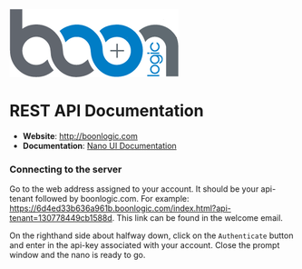 ![Logo](./images/BoonLogic.png)
# REST API Documentation

- __Website__: http://boonlogic.com
- __Documentation__: [Nano UI Documentation](https://boonlogic.github.io/expert-rest-api/UI-docs)

### Connecting to the server
Go to the web address assigned to your account. It should be your api-tenant followed by boonlogic.com. For example: https://6d4ed33b636a961b.boonlogic.com/index.html?api-tenant=130778449cb1588d. This link can be found in the welcome email.

On the righthand side about halfway down, click on the `Authenticate` button and enter in the api-key associated with your account. Close the prompt window and the nano is ready to go.
